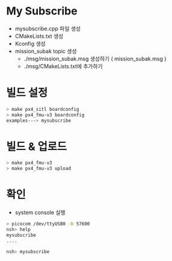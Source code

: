 # My Subscribe
* mysubscribe.cpp 파일 생성
* CMakeLists.txt 생성
* Kconfig 생성
* mission_subak topic 생성
  * ./msg/mission_subak.msg 생성하기 ( mission_subak.msg )
  * ./msg/CMakeLists.txt에 추가하기

# 빌드 설정
```bash
> make px4_sitl boardconfig
> make px4_fmu-v3 boardconfig
examples---> mysubscribe
```

# 빌드 & 업로드
```bash
> make px4_fmu-v3
> make px4_fmu-v3 upload
```

# 확인
* system console 실행
```bash
> picocom /dev/ttyUSB0 -b 57600
nsh> help
mysubscribe
....

nsh> mysubscribe

```
